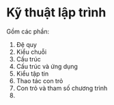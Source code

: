 # Kỹ thuật lập trình 

Gồm các phần: 
1. Đệ quy
2. Kiểu chuỗi
3. Cấu trúc
4. Cấu trúc và ứng dụng
5. Kiểu tập tin
6. Thao tác con trỏ
7. Con trỏ và tham số chương trình
8. 

